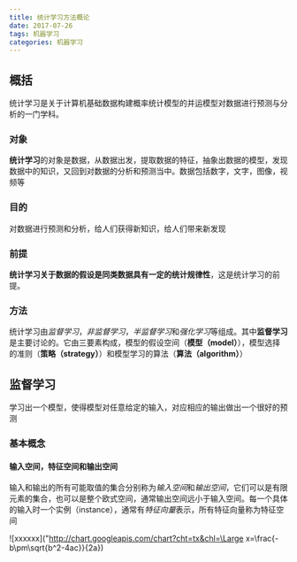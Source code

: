 ```yaml
---
title: 统计学习方法概论
date: 2017-07-26
tags: 机器学习
categories: 机器学习
---
```



## 概括

统计学习是关于计算机基础数据构建概率统计模型的并运模型对数据进行预测与分析的一门学科。

### 对象

**统计学习**的对象是数据，从数据出发，提取数据的特征，抽象出数据的模型，发现数据中的知识，又回到对数据的分析和预测当中。数据包括数字，文字，图像，视频等

### 目的

对数据进行预测和分析，给人们获得新知识，给人们带来新发现

### 前提

**统计学习关于数据的假设是同类数据具有一定的统计规律性**，这是统计学习的前提。

### 方法

统计学习由*监督学习*，*非监督学习*，*半监督学习*和*强化学习*等组成。其中**监督学习**是主要讨论的。它由三要素构成，模型的假设空间（**模型（model）**），模型选择的准则（**策略（strategy）**）和模型学习的算法（**算法（algorithm）**）

## 监督学习

学习出一个模型，使得模型对任意给定的输入，对应相应的输出做出一个很好的预测

### 基本概念

#### 输入空间，特征空间和输出空间

输入和输出的所有可能取值的集合分别称为*输入空间*和*输出空间*，它们可以是有限元素的集合，也可以是整个欧式空间，通常输出空间远小于输入空间。每一个具体的输入时一个实例（instance），通常有*特征向量*表示，所有特征向量称为特征空间

![xxxxxx]("http://chart.googleapis.com/chart?cht=tx&chl=\Large x=\frac{-b\pm\sqrt{b^2-4ac}}{2a})
